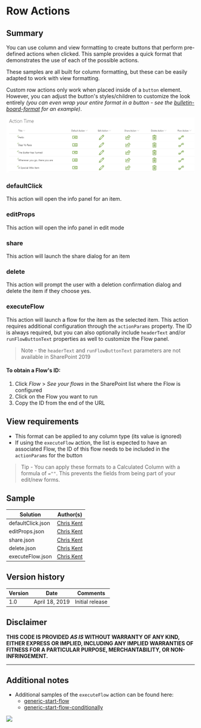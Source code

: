 # Row Actions

## Summary
You can use column and view formatting to create buttons that perform pre-defined actions when clicked. This sample provides a quick format that demonstrates the use of each of the possible actions.

These samples are all built for column formatting, but these can be easily adapted to work with view formatting.

Custom row actions only work when placed inside of a `button` element. However, you can adjust the button's styles/children to customize the look entirely _(you can even wrap your entire format in a button - see the [bulletin-board-format](../../view-samples/bulletin-board-format) for an example)_.

![screenshot of the sample](./screenshot.png)

### defaultClick
This action will open the info panel for an item.

### editProps
This action will open the info panel in edit mode

### share
This action will launch the share dialog for an item

### delete
This action will prompt the user with a deletion confirmation dialog and delete the item if they choose yes.

### executeFlow
This action will launch a flow for the item as the selected item. This action requires additional configuration through the `actionParams` property. The ID is always required, but you can also optionally include `headerText` and/or `runFlowButtonText` properties as well to customize the Flow panel.

>Note - the `headerText` and `runFlowButtonText` parameters are not available in SharePoint 2019

#### To obtain a Flow's ID:

1. Click _Flow_ > _See your flows_ in the SharePoint list where the Flow is configured
2. Click on the Flow you want to run
3. Copy the ID from the end of the URL

## View requirements
- This format can be applied to any column type (its value is ignored)
- If using the `executeFlow` action, the list is expected to have an associated Flow, the ID of this flow needs to be included in the `actionParams` for the button

> Tip - You can apply these formats to a Calculated Column with a formula of `=""`. This prevents the fields from being part of your edit/new forms.

## Sample

Solution|Author(s)
--------|---------
defaultClick.json | [Chris Kent](https://twitter.com/thechriskent)
editProps.json | [Chris Kent](https://twitter.com/thechriskent)
share.json | [Chris Kent](https://twitter.com/thechriskent)
delete.json | [Chris Kent](https://twitter.com/thechriskent)
executeFlow.json | [Chris Kent](https://twitter.com/thechriskent)

## Version history

Version|Date|Comments
-------|----|--------
1.0|April 18, 2019|Initial release

## Disclaimer
**THIS CODE IS PROVIDED *AS IS* WITHOUT WARRANTY OF ANY KIND, EITHER EXPRESS OR IMPLIED, INCLUDING ANY IMPLIED WARRANTIES OF FITNESS FOR A PARTICULAR PURPOSE, MERCHANTABILITY, OR NON-INFRINGEMENT.**

---

## Additional notes

- Additional samples of the `executeFlow` action can be found here:
  - [generic-start-flow](../generic-start-flow)
  - [generic-start-flow-conditionally](../generic-start-flow-conditionally)


<img src="https://telemetry.sharepointpnp.com/sp-dev-list-formatting/column-samples/generic-rowactions" />
